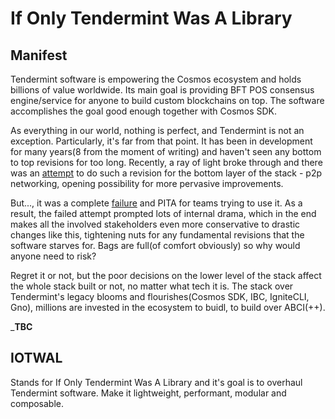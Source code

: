 # If Only Tendermint Was A Library

## Manifest

Tendermint software is empowering the Cosmos ecosystem and holds billions of value worldwide. Its main goal is providing
BFT POS consensus engine/service for anyone to build custom blockchains on top. The software accomplishes the goal good
enough together with Cosmos SDK.

As everything in our world, nothing is perfect, and Tendermint is not an exception. Particularly, it's far 
from that point. It has been in development for many years(8 from the moment of writing) and haven't seen any bottom to top 
revisions for too long. Recently, a ray of light broke through and there was an [attempt](https://medium.com/tendermint/tendermint-v0-35-introduces-prioritized-mempool-a-makeover-to-the-peer-to-peer-network-more-61eea6ec572d) 
to do such a revision for the bottom layer of the stack - p2p networking, opening possibility for more pervasive improvements.

But..., it was a complete [failure](https://interchain-io.medium.com/discontinuing-tendermint-v0-35-a-postmortem-on-the-new-networking-layer-3696c811dabc)
and PITA for teams trying to use it. As a result, the failed attempt prompted lots of internal drama, which in the end
makes all the involved stakeholders even more conservative to drastic changes like this, tightening nuts for any fundamental 
revisions that the software starves for. Bags are full(of comfort obviously) so why would anyone need to risk?

Regret it or not, but the poor decisions on the lower level of the stack affect the whole stack built or not, no matter
what tech it is. The stack over Tendermint's legacy blooms and flourishes(Cosmos SDK, IBC, IgniteCLI, Gno), millions are
invested in the ecosystem to buidl, to build over ABCI(++). 

___TBC__

## IOTWAL

Stands for If Only Tendermint Was A Library and it's goal is to overhaul Tendermint software. Make it lightweight, performant, modular and composable.
